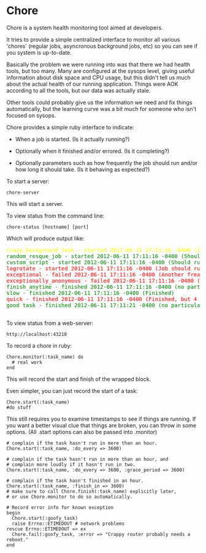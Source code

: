 Chore
=====

Chore is a system health monitoring tool aimed at developers.

It tries to provide a simple centralized interface to monitor all
various 'chores' (regular jobs, asyncronous background jobs, etc) so
you can see if you system is up-to-date.

Basically the problem we were running into was that there we had
health tools, but too many.  Many are configured at the sysops level,
giving useful information about disk space and CPU usage, but this
didn't tell us much about the actual health of our running
application.  Things were AOK according to all the tools, but our data
was actually stale.

Other tools could probably give us the information we need and fix
things automatically, but the learning curve was a bit much for
someone who isn't focused on sysops.

Chore provides a simple ruby interface to indicate:

*   When a job is started.  (Is it actually running?)

*   Optionally when it finished and/or errored.  (Is it completing?)

*   Optionally parameters such as how frequently the job should run
    and/or how long it should take.  (Is it behaving as expected?)

To start a server:

    chore-server

This will start a server.

To view status from the command line:

    chore-status [hostname] [port]

Which will produce output like:

<pre>
<span style='color:yellow;'>crazy_background_task - started 2012-06-11 17:11:16 -0400 (Job should run every 1 minute, but has a grace period of 40 minutes)</span>
<span style='color:green;'>random_resque_job - started 2012-06-11 17:11:16 -0400 (Should run every 20 minutes)</span>
<span style='color:green;'>custom_script - started 2012-06-11 17:11:16 -0400 (Should run every 1 hour)</span>
<span style='color:red;'>logrotate - started 2012-06-11 17:11:16 -0400 (Job should run every 1 second, but hasn't run since 2012-06-11 17:11:16 -0400)</span>
<span style='color:red;'>exceptional - failed 2012-06-11 17:11:16 -0400 (Another freaking nil error)</span>
<span style='color:red;'>exceptionally_anonymous - failed 2012-06-11 17:11:16 -0400 (FAILED!!!)</span>
<span style='color:green;'>finish_anytime - finished 2012-06-11 17:11:16 -0400 (no particular deadline)</span>
<span style='color:green;'>slow - finished 2012-06-11 17:11:16 -0400 (Finished)</span>
<span style='color:red;'>quick - finished 2012-06-11 17:11:16 -0400 (Finished, but 4 seconds late!!!)</span>
<span style='color:green'>good task - finished 2012-06-11 17:11:21 -0400 (no particular deadline)</span>
<span style='color:red;'bad task - failed 2012-06-11 17:11:21 -0400 (RuntimeError - AAAAAAAAAAAAAAAAAAAAA)</span>
</pre>

To view status from a web-server:

    http://localhost:43210

To record a chore in ruby:

    Chore.monitor(:task_name) do
      # real work
    end

This will record the start and finish of the wrapped block.

Even simpler, you can just record the start of a task:

    Chore.start(:task_name)
    #do stuff

This still requires you to examine timestamps to see if things are
running.  If you want a better visual clue that things are broken, you
can throw in some options.  (All .start options can also be passed
into .monitor)

    # complain if the task hasn't run in more than an hour.
    Chore.start(:task_name, :do_every => 3600)
    
    # complain if the task hasn't run in more than an hour, and
    # complain more loudly if it hasn't run in two.
    Chore.start(:task_name, :do_every => 3600, :grace_period => 3600)
    
    # complain if the task hasn't finished in an hour.
    Chore.start(:task_name, :finish_in => 3600)
    # make sure to call Chore.finish(:task_name) explicitly later, 
    # or use Chore.monitor to do so automatically.    

    # Record error info for known exception
    begin
      Chore.start(:goofy_task)
      raise Errno::ETIMEDOUT # network problems
    rescue Errno::ETIMEDOUT => ex
      Chore.fail(:goofy_task, :error => "Crappy router probably needs a reboot."
    end

